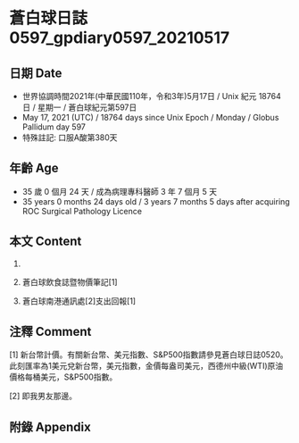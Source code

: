 [_metadata_:encoding]: - "utf-8"
[_metadata_:language]: - "zh-Hant-TW"
[_metadata_:fileformat]: - "markdown"
[_metadata_:MIME_type]: - "text/plain"
[_metadata_:markdown_version]: - "commonmark version 0.29"
[_metadata_:markdown_spec]: - "https://spec.commonmark.org/0.29/"

# 蒼白球日誌0597_gpdiary0597_20210517 #

## 日期 Date ##

* 世界協調時間2021年(中華民國110年，令和3年)5月17日 / Unix 紀元 18764 日 / 星期一 / 蒼白球紀元第597日
* May 17, 2021 (UTC) / 18764 days since Unix Epoch / Monday / Globus Pallidum day 597
* 特殊註記: 口服A酸第380天

## 年齡 Age ##

* 35 歲 0 個月 24 天 / 成為病理專科醫師 3 年 7 個月 5 天
* 35 years 0 months 24 days old / 3 years 7 months 5 days after acquiring ROC Surgical Pathology Licence

## 本文 Content ##

1. 

    
2. 蒼白球飲食誌暨物價筆記[1]

    
3. 蒼白球南港通訊處[2]支出回報[1]

    

## 注釋 Comment ##

[1] 新台幣計價。有關新台幣、美元指數、S&P500指數請參見蒼白球日誌0520。此刻匯率為1美元兌新台幣，美元指數，金價每盎司美元，西德州中級(WTI)原油價格每桶美元，S&P500指數。


[2] 即我男友那邊。



## 附錄 Appendix ##

